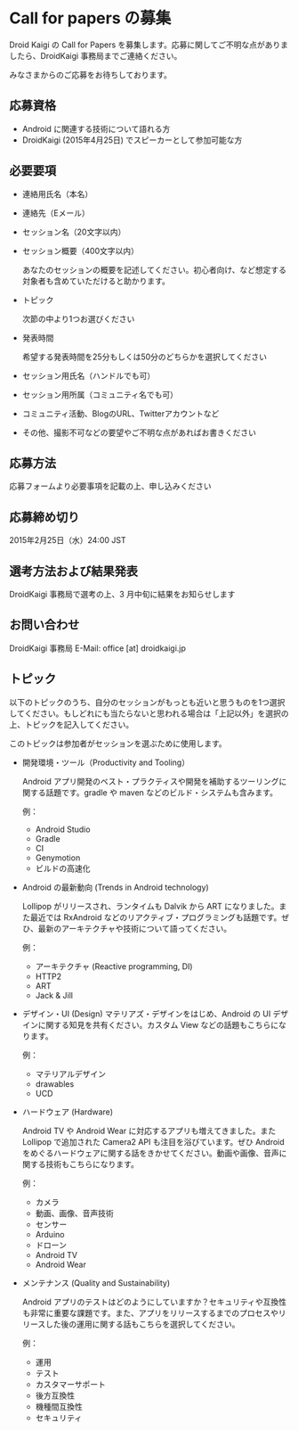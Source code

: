 # Call for papers の募集
Droid Kaigi の Call for Papers を募集します。応募に関してご不明な点がありましたら、DroidKaigi 事務局までご連絡ください。

みなさまからのご応募をお待ちしております。

## 応募資格
- Android に関連する技術について語れる方
- DroidKaigi (2015年4月25日) でスピーカーとして参加可能な方

## 必要要項
- 連絡用氏名（本名）
- 連絡先（Eメール）
- セッション名（20文字以内）
- セッション概要（400文字以内）

    あなたのセッションの概要を記述してください。初心者向け、など想定する対象者も含めていただけると助かります。
- トピック

    次節の中より1つお選びください
- 発表時間

    希望する発表時間を25分もしくは50分のどちらかを選択してください
- セッション用氏名（ハンドルでも可）
- セッション用所属（コミュニティ名でも可）
- コミュニティ活動、BlogのURL、Twitterアカウントなど
- その他、撮影不可などの要望やご不明な点があればお書きください

## 応募方法
応募フォームより必要事項を記載の上、申し込みください

## 応募締め切り
2015年2月25日（水）24:00 JST

## 選考方法および結果発表
DroidKaigi 事務局で選考の上、3 月中旬に結果をお知らせします

## お問い合わせ
DroidKaigi 事務局
E-Mail: office [at] droidkaigi.jp

## トピック
以下のトピックのうち、自分のセッションがもっとも近いと思うものを1つ選択してください。もしどれにも当たらないと思われる場合は「上記以外」を選択の上、トピックを記入してください。

このトピックは参加者がセッションを選ぶために使用します。

  - 開発環境・ツール（Productivity and Tooling）

    Android アプリ開発のベスト・プラクティスや開発を補助するツーリングに関する話題です。gradle や maven などのビルド・システムも含みます。

     例：
    - Android Studio
    - Gradle
    - CI
    - Genymotion
    - ビルドの高速化
  - Android の最新動向 (Trends in Android technology)

    Lollipop がリリースされ、ランタイムも Dalvik から ART になりました。また最近では RxAndroid などのリアクティブ・プログラミングも話題です。ぜひ、最新のアーキテクチャや技術について語ってください。

     例：
    - アーキテクチャ (Reactive programming, DI)
    - HTTP2
    - ART
    - Jack & Jill
  - デザイン・UI (Design)
    マテリアズ・デザインをはじめ、Android の UI デザインに関する知見を共有ください。カスタム View などの話題もこちらになります。

     例：
    - マテリアルデザイン
    - drawables
    - UCD
  - ハードウェア (Hardware)

    Android TV や Android Wear に対応するアプリも増えてきました。また Lollipop で追加された Camera2 API も注目を浴びています。ぜひ Android をめぐるハードウェアに関する話をきかせてください。動画や画像、音声に関する技術もこちらになります。

     例：
    - カメラ
    - 動画、画像、音声技術
    - センサー
    - Arduino
    - ドローン
    - Android TV
    - Android Wear
  - メンテナンス (Quality and Sustainability)

    Android アプリのテストはどのようにしていますか？セキュリティや互換性も非常に重要な課題です。また、アプリをリリースするまでのプロセスやリリースした後の運用に関する話もこちらを選択してください。

     例：
    - 運用
    - テスト
    - カスタマーサポート
    - 後方互換性
    - 機種間互換性
    - セキュリティ